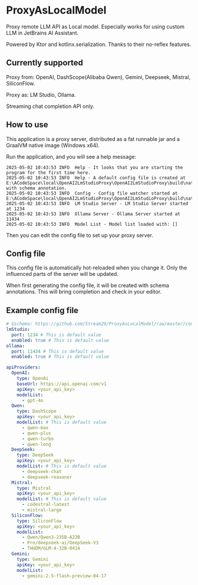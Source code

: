 # ProxyAsLocalModel

Proxy remote LLM API as Local model. Especially works for using custom LLM in JetBrains AI Assistant.

Powered by Ktor and kotlinx.serialization. Thanks to their no-reflex features.

## Currently supported

Proxy from: OpenAI, DashScope(Alibaba Qwen), Gemini, Deepseek, Mistral, SiliconFlow.

Proxy as: LM Studio, Ollama.

Streaming chat completion API only.

## How to use

This application is a proxy server, distributed as a fat runnable jar and a GraalVM native image (Windows x64).

Run the application, and you will see a help message:

```
2025-05-02 10:43:53 INFO  Help - It looks that you are starting the program for the first time here.
2025-05-02 10:43:53 INFO  Help - A default config file is created at E:\ACodeSpace\local\OpenAI2LmStudioProxy\OpenAI2LmStudioProxy\build\native\nativeCompile\config.yml with schema annotation.
2025-05-02 10:43:53 INFO  Config - Config file watcher started at E:\ACodeSpace\local\OpenAI2LmStudioProxy\OpenAI2LmStudioProxy\build\native\nativeCompile\config.yml
2025-05-02 10:43:53 INFO  LM Studio Server - LM Studio Server started at 1234
2025-05-02 10:43:53 INFO  Ollama Server - Ollama Server started at 11434
2025-05-02 10:43:53 INFO  Model List - Model list loaded with: []
```

Then you can edit the config file to set up your proxy server.

## Config file

This config file is automatically hot-reloaded when you change it. Only the influenced parts of the server will be updated.

When first generating the config file, it will be created with schema annotations. This will bring completion and check in your editor.

## Example config file

```yaml
# $schema: https://github.com/Stream29/ProxyAsLocalModel/raw/master/config_v0.schema.json
lmStudio:
  port: 1234 # This is default value
  enabled: true # This is default value
ollama:
  port: 11434 # This is default value
  enabled: true # This is default value

apiProviders:
  OpenAI:
    type: OpenAi
    baseUrl: https://api.openai.com/v1
    apiKey: <your_api_key>
    modelList:
      - gpt-4o
  Qwen:
    type: DashScope
    apiKey: <your_api_key>
    modelList: # This is default value
      - qwen-max
      - qwen-plus
      - qwen-turbo
      - qwen-long
  DeepSeek:
    type: DeepSeek
    apiKey: <your_api_key>
    modelList: # This is default value
      - deepseek-chat
      - deepseek-reasoner
  Mistral:
    type: Mistral
    apiKey: <your_api_key>
    modelList: # This is default value
      - codestral-latest
      - mistral-large
  SiliconFlow:
    type: SiliconFlow
    apiKey: <your_api_key>
    modelList:
      - Qwen/Qwen3-235B-A22B
      - Pro/deepseek-ai/DeepSeek-V3
      - THUDM/GLM-4-32B-0414
  Gemini:
    type: Gemini
    apiKey: <your_api_key>
    modelList:
      - gemini-2.5-flash-preview-04-17
```